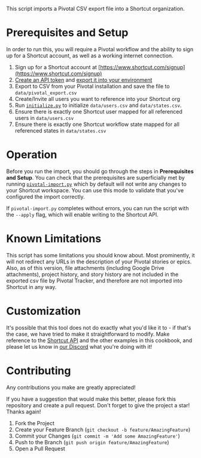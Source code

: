 This script imports a Pivotal CSV export file into a Shortcut organization.

# Prerequisites and Setup

In order to run this, you will require a Pivotal workflow and the ability to sign up for a Shortcut account, as well as a working internet connection.

1. Sign up for a Shortcut account at [https://www.shortcut.com/signup](https://www.shortcut.com/signup)
2. [Create an API token](https://app.shortcut.com/settings/account/api-tokens) and [export it into your environment](../Authentication.md)
3. Export to CSV from your Pivotal installation and save the file to `data/pivotal_export.csv`
4. Create/Invite all users you want to reference into your Shortcut org
5. Run [`initialize.py`](initialize.py) to initialize `data/users.csv` and `data/states.csv`.
6. Ensure there is exactly one Shortcut user mapped for all referenced users in `data/users.csv`
7. Ensure there is exactly one Shortcut workflow state mapped for all referenced states in `data/states.csv`

# Operation

Before you run the import, you should go through the steps in **Prerequisites and Setup**. You can check that the prerequisites are superficially met by running [`pivotal-import.py`](pivotal-import.py) which by default will not write any changes to your Shortcut workspace. You can use this mode to validate that you've configured the import correctly.

If `pivotal-import.py` completes without errors, you can run the script with the `--apply` flag, which will enable writing to the Shortcut API.

# Known Limitations

This script has some limitations you should know about. Most prominently, it will not redirect any URLs in the description of your Pivotal stories or epics. Also, as of this version, file attachments (including Google Drive attachments), project history, and story history are not included in the exported csv file by Pivotal Tracker, and therefore are not imported into Shortcut in any way.

# Customization

It's possible that this tool does not do exactly what you'd like it to - if that's the case, we have tried to make it straightforward to modify. Make reference to the [Shortcut API](https://developer.shortcut.com/api/rest/v3) and the other examples in this cookbook, and please let us know in [our Discord](https://discord.com/channels/887801174496006216/887831741019070534) what you're doing with it!

# Contributing

Any contributions you make are greatly appreciated!

If you have a suggestion that would make this better, please fork this repository and create a pull request. Don't forget to give the project a star! Thanks again!

1. Fork the Project
2. Create your Feature Branch (`git checkout -b feature/AmazingFeature`)
3. Commit your Changes (`git commit -m 'Add some AmazingFeature'`)
4. Push to the Branch (`git push origin feature/AmazingFeature`)
5. Open a Pull Request